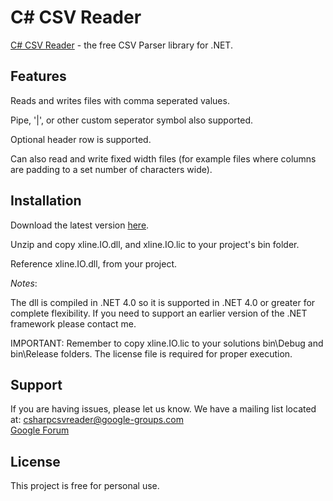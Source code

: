 C# CSV Reader
========

[C# CSV Reader](http://www.csharpcsvreader.com) - the free CSV Parser library for .NET.

Features
--------

Reads and writes files with comma seperated values.

Pipe, '|', or other custom seperator symbol also supported.

Optional header row is supported.

Can also read and write fixed width files (for example files where columns are padding to a set number of characters wide).


Installation
------------

Download the latest version [here](http://www.csharpcsvreader.com/Home/DownloadTrial "Download").

Unzip and copy xline.IO.dll, and xline.IO.lic to your project's bin folder.

Reference xline.IO.dll, from your project.

<!---
The recommended installation is to copy it to a folder called something like 'libs' or 'BuildReferences', then reference it from your Visual Studio Solution and use the default setting of 'Copy to Local' = true. This will result in the the files being copied to your bin folder.
-->

*Notes*:

The dll is compiled in .NET 4.0 so it is supported in .NET 4.0 or greater for complete flexibility. If you need to support an earlier version of the .NET framework please contact me.

IMPORTANT: Remember to copy xline.IO.lic to your solutions bin\Debug and bin\Release folders. The license file is required for proper execution.

<!--
Contribute
----------

- Issue Tracker: github.com/$project/$project/issues
- Source Code: github.com/$project/$project
-->

Support
-------

If you are having issues, please let us know.
We have a mailing list located at: 
[csharpcsvreader@google-groups.com](mailto://csharpcsvreader@google-groups.com)  
[Google Forum](https://groups.google.com/forum/#!forum/csharpcsvreader)

License
-------
<!-- The project is licensed under the BSD license. -->
This project is free for personal use.
